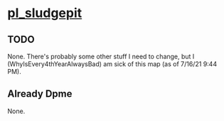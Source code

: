 # [pl_sludgepit](https://steamcommunity.com/sharedfiles/filedetails/?id=1445384680)

## TODO

None. There's probably some other stuff I need to change, but I (WhyIsEvery4thYearAlwaysBad) am sick of this map (as of 7/16/21 9:44 PM).

## Already Dpme

None.
